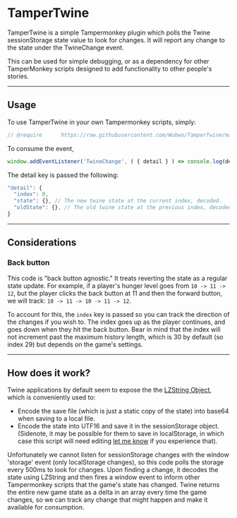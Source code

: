 # TamperTwine

TamperTwine is a simple Tampermonkey plugin which polls the Twine sessionStorage state value to look for changes. It will report any change to the state under the TwineChange event.

This can be used for simple debugging, or as a dependency for other TamperMonkey scripts designed to add functionality to other people's stories.

------
## Usage

To use TamperTwine in your own Tampermonkey scripts, simply:

```js
// @require      https://raw.githubusercontent.com/Wubwo/TamperTwine/main/TamperTwine.js
````

To consume the event,

```js
window.addEventListener('TwineChange', ( { detail } ) => console.log(detail))
```

The detail key is passed the following:

```js
"detail": {
  "index": 0,
  "state": {}, // The new twine state at the current index, decoded.
  "oldState": {}, // The old twine state at the previous index, decoded.
}
```
---
## Considerations
### Back button
This code is "back button agnostic." It treats reverting the state as a regular state update. For example, if a player's hunger level goes from `10 -> 11 -> 12`, but the player clicks the back button at 11 and then the forward button, we will track: `10 -> 11 -> 10 -> 11 -> 12`.

To account for this, the `index` key is passed so you can track the direction of the changes if you wish to. The index goes up as the player continues, and goes down when they hit the back button. Bear in mind that the index will not increment past the maximum history length, which is 30 by default (so index 29) but depends on the game's settings.

---
## How does it work?
Twine applications by default seem to expose the the [LZString Object](https://www.npmjs.com/package/lz-string), which is conveniently used to:
* Encode the save file (which is just a static copy of the state) into base64 when saving to a local file.
* Encode the state into UTF16 and save it in the sessionStorage object. (Sidenote, it may be possible for them to save in localStorage, in which case this script will need editing [let me know](https://github.com/Wubwo/TamperTwine/issues) if you experience that).

Unfortunately we cannot listen for sessionStorage changes with the window 'storage' event (only localStorage changes), so this code polls the storage every 500ms to look for changes. Upon finding a change, it decodes the state using LZString and then fires a window event to inform other Tampermonkey scripts that the game's state has changed. Twine returns the entire new game state as a delta in an array every time the game changes, so we can track any change that might happen and make it available for consumption.
